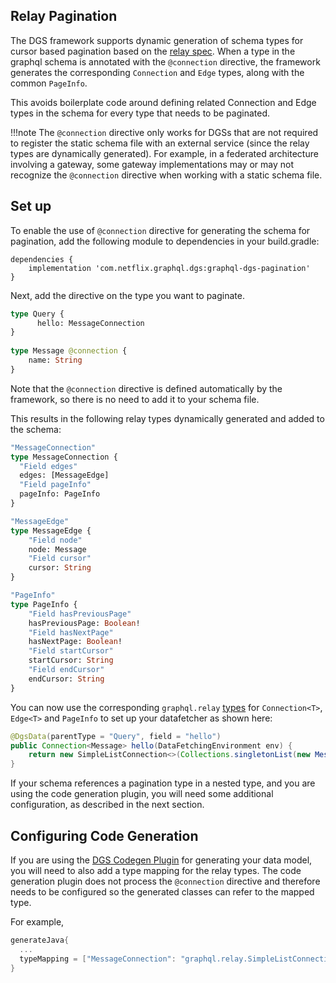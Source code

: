 ## Relay Pagination
The DGS framework supports dynamic generation of schema types for cursor based pagination based on the [relay spec](https://relay.dev/graphql/connections.htm).
When a type in the graphql schema is annotated with the `@connection` directive, the framework generates the corresponding `Connection` and `Edge` types, along with the common `PageInfo`.

This avoids boilerplate code around defining related Connection and Edge types in the schema for every type that needs to be paginated. 

!!!note
    The `@connection` directive only works for DGSs that are not required to register the static schema file with an external service (since the relay types are dynamically generated).
    For example, in a federated architecture involving a gateway, some gateway implementations may or may not recognize the `@connection` directive when working with a static schema file.


## Set up 
To enable the use of `@connection` directive for generating the schema for pagination, add the following module to dependencies in your build.gradle:

```
dependencies {
    implementation 'com.netflix.graphql.dgs:graphql-dgs-pagination'
}
```

Next, add the directive on the type you want to paginate.

```graphql
type Query {
      hello: MessageConnection
}
            
type Message @connection {
    name: String
}
```

Note that the `@connection` directive is defined automatically by the framework, so there is no need to add it to your schema file.

This results in the following relay types dynamically generated and added to the schema:

```graphql
"MessageConnection"
type MessageConnection {
  "Field edges"
  edges: [MessageEdge]
  "Field pageInfo"
  pageInfo: PageInfo
}

"MessageEdge"
type MessageEdge {
    "Field node"
    node: Message
    "Field cursor"
    cursor: String
}

"PageInfo"
type PageInfo {
    "Field hasPreviousPage"
    hasPreviousPage: Boolean!
    "Field hasNextPage"
    hasNextPage: Boolean!
    "Field startCursor"
    startCursor: String
    "Field endCursor"
    endCursor: String
}
```


You can now use the corresponding `graphql.relay` [types](https://www.javadoc.io/doc/com.graphql-java/graphql-java/16.2/graphql/relay/package-summary.html) for `Connection<T>`, `Edge<T>` and `PageInfo` to set up your datafetcher as shown here:

```java
@DgsData(parentType = "Query", field = "hello")
public Connection<Message> hello(DataFetchingEnvironment env) {
    return new SimpleListConnection<>(Collections.singletonList(new Message("This is a generated connection"))).get(env);
}
```

If your schema references a pagination type in a nested type, and you are using the code generation plugin, you will need some additional configuration, as described in the next section.

## Configuring Code Generation 
If you are using the [DGS Codegen Plugin](https://netflix.github.io/dgs/generating-code-from-schema/) for generating your data model, you will need to also add a type mapping for the relay types.
The code generation plugin does not process the `@connection` directive and therefore needs to be configured so the generated classes can refer to the mapped type.

For example,
```gradle
generateJava{
  ...
  typeMapping = ["MessageConnection": "graphql.relay.SimpleListConnection<Message>"]
}
```
